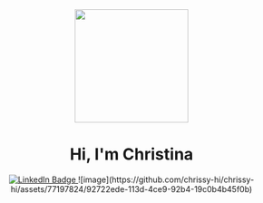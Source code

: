 <!DOCTYPE html>
<html>
<head>
<link rel="stylesheet" href="mystyle.css">
</head>
<body>

<div id = "header" align="center">
  <img src="https://media.giphy.com/media/7uhrpnv9mibtyFHR0l/giphy.gif" width="200" "height=200"/>
  <h1> Hi, I'm <span>Christina</span></h1>
</div>

<div id="badges" align="center">
  <a href="your-linkedin-URL">
    <img src="https://img.shields.io/badge/LinkedIn-blue?style=for-the-badge&logo=linkedin&logoColor=white" alt="LinkedIn Badge"/>
  </a>
  ![image](https://github.com/chrissy-hi/chrissy-hi/assets/77197824/92722ede-113d-4ce9-92b4-19c0b4b45f0b)


</div>

</body>
</html>

<!--
**chrissy-hi/chrissy-hi** is a ✨ _special_ ✨ repository because its `README.md` (this file) appears on your GitHub profile.

Here are some ideas to get you started:

- 🔭 I’m currently working on ...
- 🌱 I’m currently learning ...
- 👯 I’m looking to collaborate on ...
- 🤔 I’m looking for help with ...
- 💬 Ask me about ...
- 📫 How to reach me: ...
- 😄 Pronouns: ...
- ⚡ Fun fact: ...
-->
